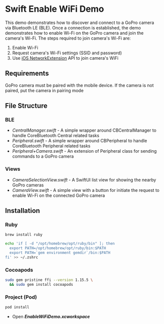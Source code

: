 # Swift Enable WiFi Demo

This demo demonstrates how to discover and connect to a GoPro camera via Bluetooth LE (BLE). Once a connection is
established, the demo demonstrates how to enable Wi-Fi on the GoPro camera and join the camera's Wi-Fi. The steps
required to join camera's Wi-Fi are:

1. Enable Wi-Fi
2. Request camera's Wi-Fi settings (SSID and password)
3. Use [iOS NetworkExtension](https://developer.apple.com/documentation/networkextension/nehotspotconfigurationmanager) API to join camera's WiFi

## Requirements

GoPro camera must be paired with the mobile device. If the camera is not paired, put the camera in pairing mode

## File Structure

### BLE

- _CentralManager.swift_ - A simple wrapper around CBCentralManager to handle CoreBluetooth Central related tasks
- _Peripheral.swift_ - A simple wrapper around CBPeripheral to handle CoreBluetooth Peripheral related tasks
- _Peripheral+Camera.swift_ - An extension of Peripheral class for sending commands to a GoPro camera

### Views

- _CameraSelectionView.swift_ - A SwiftUI list view for showing the nearby GoPro cameras
- _CameraView.swift_ - A simple view with a button for initiate the request to enable Wi-Fi on the connected GoPro camera

## Installation

### Ruby

```bash
brew install ruby
```

```bash
echo 'if [ -d "/opt/homebrew/opt/ruby/bin" ]; then
  export PATH=/opt/homebrew/opt/ruby/bin:$PATH
  export PATH=`gem environment gemdir`/bin:$PATH
fi' >> ~/.zshrc
```

### Cocoapods

```bash
sudo gem pristine ffi --version 1.15.5 \
  && sudo gem install cocoapods
```

### Project (Pod)

```bash
pod install
```

- Open ***EnableWiFiDemo.xcworkspace***
